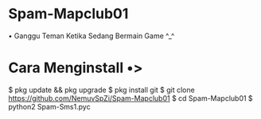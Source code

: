 # Spam-Mapclub01
 • Ganggu Teman Ketika Sedang Bermain Game ^_^

# Cara Menginstall •>
  
   $ pkg update && pkg upgrade 
   $ pkg install git
   $ git clone https://github.com/NemuvSpZi/Spam-Mapclub01
   $ cd Spam-Mapclub01
   $ python2 Spam-Sms1.pyc
